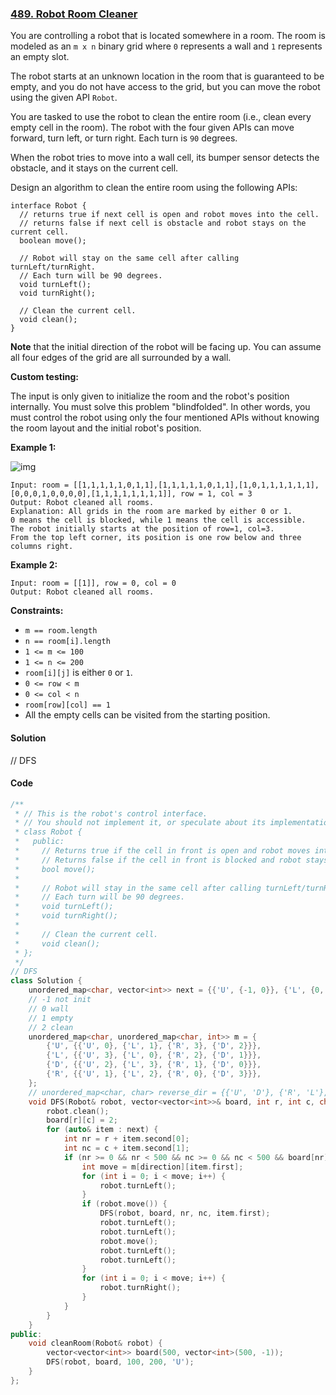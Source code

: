 ### [489. Robot Room Cleaner](https://leetcode.com/problems/robot-room-cleaner/)

You are controlling a robot that is located somewhere in a room. The room is modeled as an `m x n` binary grid where `0` represents a wall and `1` represents an empty slot.

The robot starts at an unknown location in the room that is guaranteed to be empty, and you do not have access to the grid, but you can move the robot using the given API `Robot`.

You are tasked to use the robot to clean the entire room (i.e., clean every empty cell in the room). The robot with the four given APIs can move forward, turn left, or turn right. Each turn is `90` degrees.

When the robot tries to move into a wall cell, its bumper sensor detects the obstacle, and it stays on the current cell.

Design an algorithm to clean the entire room using the following APIs:

```
interface Robot {
  // returns true if next cell is open and robot moves into the cell.
  // returns false if next cell is obstacle and robot stays on the current cell.
  boolean move();

  // Robot will stay on the same cell after calling turnLeft/turnRight.
  // Each turn will be 90 degrees.
  void turnLeft();
  void turnRight();

  // Clean the current cell.
  void clean();
}
```

**Note** that the initial direction of the robot will be facing up. You can assume all four edges of the grid are all surrounded by a wall.

 

**Custom testing:**

The input is only given to initialize the room and the robot's position internally. You must solve this problem "blindfolded". In other words, you must control the robot using only the four mentioned APIs without knowing the room layout and the initial robot's position.

 

**Example 1:**

![img](https://assets.leetcode.com/uploads/2021/07/17/lc-grid.jpg)

```
Input: room = [[1,1,1,1,1,0,1,1],[1,1,1,1,1,0,1,1],[1,0,1,1,1,1,1,1],[0,0,0,1,0,0,0,0],[1,1,1,1,1,1,1,1]], row = 1, col = 3
Output: Robot cleaned all rooms.
Explanation: All grids in the room are marked by either 0 or 1.
0 means the cell is blocked, while 1 means the cell is accessible.
The robot initially starts at the position of row=1, col=3.
From the top left corner, its position is one row below and three columns right.
```

**Example 2:**

```
Input: room = [[1]], row = 0, col = 0
Output: Robot cleaned all rooms.
```

 

**Constraints:**

- `m == room.length`
- `n == room[i].length`
- `1 <= m <= 100`
- `1 <= n <= 200`
- `room[i][j]` is either `0` or `1`.
- `0 <= row < m`
- `0 <= col < n`
- `room[row][col] == 1`
- All the empty cells can be visited from the starting position.

#### Solution

// DFS

#### Code

```c++
/**
 * // This is the robot's control interface.
 * // You should not implement it, or speculate about its implementation
 * class Robot {
 *   public:
 *     // Returns true if the cell in front is open and robot moves into the cell.
 *     // Returns false if the cell in front is blocked and robot stays in the current cell.
 *     bool move();
 *
 *     // Robot will stay in the same cell after calling turnLeft/turnRight.
 *     // Each turn will be 90 degrees.
 *     void turnLeft();
 *     void turnRight();
 *
 *     // Clean the current cell.
 *     void clean();
 * };
 */
// DFS
class Solution {
    unordered_map<char, vector<int>> next = {{'U', {-1, 0}}, {'L', {0, -1}}, {'R', {0, 1}}, {'D', {1, 0}}};
    // -1 not init
    // 0 wall
    // 1 empty
    // 2 clean
    unordered_map<char, unordered_map<char, int>> m = {
        {'U', {{'U', 0}, {'L', 1}, {'R', 3}, {'D', 2}}},
        {'L', {{'U', 3}, {'L', 0}, {'R', 2}, {'D', 1}}},
        {'D', {{'U', 2}, {'L', 3}, {'R', 1}, {'D', 0}}},
        {'R', {{'U', 1}, {'L', 2}, {'R', 0}, {'D', 3}}},
    };
    // unordered_map<char, char> reverse_dir = {{'U', 'D'}, {'R', 'L'}, {'L', 'R'}, {'D', 'U'}};
    void DFS(Robot& robot, vector<vector<int>>& board, int r, int c, char direction) {
        robot.clean();
        board[r][c] = 2;
        for (auto& item : next) {
            int nr = r + item.second[0];
            int nc = c + item.second[1];
            if (nr >= 0 && nr < 500 && nc >= 0 && nc < 500 && board[nr][nc] == -1) {
                int move = m[direction][item.first];
                for (int i = 0; i < move; i++) {
                    robot.turnLeft();
                }
                if (robot.move()) {
                    DFS(robot, board, nr, nc, item.first);
                    robot.turnLeft();
                    robot.turnLeft();
                    robot.move();
                    robot.turnLeft();
                    robot.turnLeft();
                }
                for (int i = 0; i < move; i++) {
                    robot.turnRight();
                }
            }
        }
    }
public:
    void cleanRoom(Robot& robot) {
        vector<vector<int>> board(500, vector<int>(500, -1));
        DFS(robot, board, 100, 200, 'U');
    }
};
```



